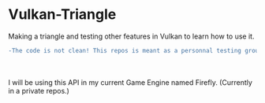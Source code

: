 
# Vulkan-Triangle
Making a triangle and testing other features in Vulkan to learn how to use it.

```diff
-The code is not clean! This repos is meant as a personnal testing ground!
```
<br/><br/>
I will be using this API in my current Game Engine named Firefly. (Currently in a private repos.)
